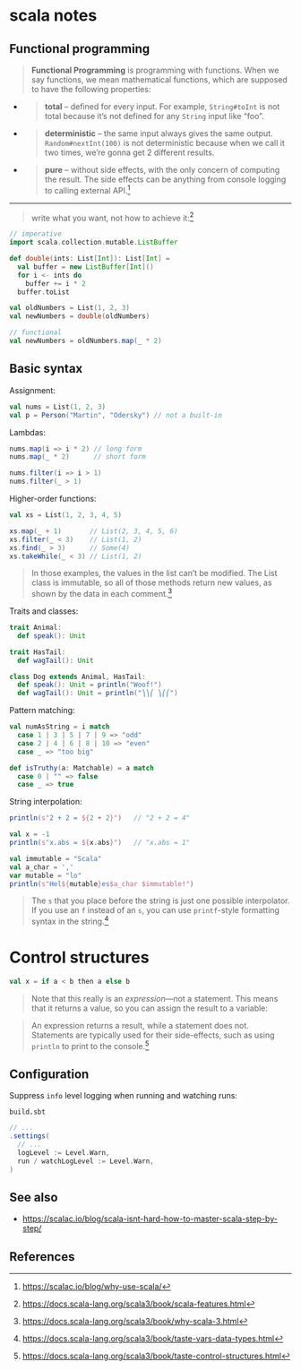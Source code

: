# scala notes

## Functional programming

> **Functional Programming** is programming with functions. When we say functions, we mean mathematical functions, which are supposed to have the following properties:

- > **total** – defined for every input. For example, `String#toInt` is not total because it’s not defined for any `String` input like “foo”.
- > **deterministic** – the same input always gives the same output. `Random#nextInt(100)` is not deterministic because when we call it two times, we’re gonna get 2 different results.
- > **pure** – without side effects, with the only concern of computing the result. The side effects can be anything from console logging to calling external API.[^1]

----

> write what you want, not how to achieve it:[^2]

```scala
// imperative
import scala.collection.mutable.ListBuffer

def double(ints: List[Int]): List[Int] =
  val buffer = new ListBuffer[Int]()
  for i <- ints do
    buffer += i * 2
  buffer.toList

val oldNumbers = List(1, 2, 3)
val newNumbers = double(oldNumbers)

// functional
val newNumbers = oldNumbers.map(_ * 2)
```

## Basic syntax

Assignment:

```scala
val nums = List(1, 2, 3)
val p = Person("Martin", "Odersky") // not a built-in
```

Lambdas:
```scala
nums.map(i => i * 2) // long form
nums.map(_ * 2)      // short form

nums.filter(i => i > 1)
nums.filter(_ > 1)
```

Higher-order functions:
```scala
val xs = List(1, 2, 3, 4, 5)

xs.map(_ + 1)       // List(2, 3, 4, 5, 6)
xs.filter(_ < 3)    // List(1, 2)
xs.find(_ > 3)      // Some(4)
xs.takeWhile(_ < 3) // List(1, 2)
```

> In those examples, the values in the list can’t be modified. The List class is immutable, so all of those methods return new values, as shown by the data in each comment.[^3]

Traits and classes:
```scala
trait Animal:
  def speak(): Unit

trait HasTail:
  def wagTail(): Unit

class Dog extends Animal, HasTail:
  def speak(): Unit = println("Woof!")
  def wagTail(): Unit = println("⎞⎞⎛ ⎞⎛⎛")
```

Pattern matching:
```scala
val numAsString = i match
  case 1 | 3 | 5 | 7 | 9 => "odd"
  case 2 | 4 | 6 | 8 | 10 => "even"
  case _ => "too big"
```

```scala
def isTruthy(a: Matchable) = a match
  case 0 | "" => false
  case _ => true
```

String interpolation:
```scala
println(s"2 + 2 = ${2 + 2}")   // "2 + 2 = 4"

val x = -1
println(s"x.abs = ${x.abs}")   // "x.abs = 1"

val immutable = "Scala"
val a_char = ','
var mutable = "lo"
println(s"Hel${mutable}es$a_char $immutable!")
```

> The `s` that you place before the string is just one possible interpolator. If you use an `f` instead of an `s`, you can use `printf`-style formatting syntax in the string.[^4]

# Control structures

```scala
val x = if a < b then a else b
```

> Note that this really is an _expression_—not a statement. This means that it returns a value, so you can assign the result to a variable:

> An expression returns a result, while a statement does not. Statements are typically used for their side-effects, such as using `println` to print to the console.[^5]

## Configuration

Suppress `info` level logging when running and watching runs:

`build.sbt`
```sbt
// ...
.settings(
  // ...
  logLevel := Level.Warn,
  run / watchLogLevel := Level.Warn,
)
```

## See also
- <https://scalac.io/blog/scala-isnt-hard-how-to-master-scala-step-by-step/>

##  References
[^1]: <https://scalac.io/blog/why-use-scala/>
[^2]: <https://docs.scala-lang.org/scala3/book/scala-features.html>
[^3]: <https://docs.scala-lang.org/scala3/book/why-scala-3.html>
[^4]: <https://docs.scala-lang.org/scala3/book/taste-vars-data-types.html>
[^5]: <https://docs.scala-lang.org/scala3/book/taste-control-structures.html>
